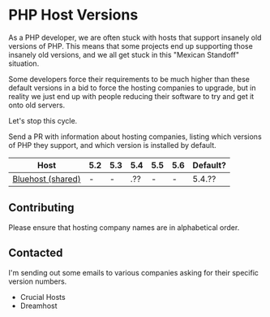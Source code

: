 # PHP Host Versions

As a PHP developer, we are often stuck with hosts that support insanely old versions of PHP. This means that some
projects end up supporting those insanely old versions, and we all get stuck in this "Mexican Standoff" situation.

Some developers force their requirements to be much higher than these default versions in a bid to force the hosting
companies to upgrade, but in reality we just end up with people reducing their software to try and get it onto old 
servers.

Let's stop this cycle.

Send a PR with information about hosting companies, listing which versions of PHP they support, and which version
is installed by default. 

Host                        |  5.2  |  5.3  |  5.4  |  5.5  |  5.6  | Default?
--------------------------- | ----- | ----- | ----- | ----- | ----- | --------
[Bluehost (shared)]         |   -   |   -   |  .??  |   -   |   -   | 5.4.??


[Bluehost (shared)]: http://www.bluehost.com/shared

## Contributing

Please ensure that hosting company names are in alphabetical order.

## Contacted

I'm sending out some emails to various companies asking for their specific version numbers.

* Crucial Hosts
* Dreamhost

